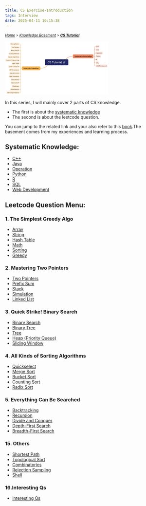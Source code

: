 ```yaml
---
title: CS Exercise-Introduction
tags: Interview
date: 2025-04-11 10:15:38
---
```

*<small>[Home](/About/index.html) > [Knowledge Basement](/tags/Interview/index.html) > **[CS Tutorial](/2025/04/11/Interview/CS-Tutorial/CS-Tutorial/index.html)</small>***


<style>
    @keyframes shake {
        0% { transform: translate(1px, 1px) rotate(0deg); }
        10% { transform: translate(-1px, -2px) rotate(-1deg); }
        20% { transform: translate(-3px, 0px) rotate(1deg); }
        30% { transform: translate(3px, 2px) rotate(0deg); }
        40% { transform: translate(1px, -1px) rotate(1deg); }
        50% { transform: translate(-1px, 2px) rotate(-1deg); }
        60% { transform: translate(-3px, 1px) rotate(0deg); }
        70% { transform: translate(3px, 1px) rotate(-1deg); }
        80% { transform: translate(-1px, -1px) rotate(1deg); }
        90% { transform: translate(1px, 2px) rotate(0deg); }
        100% { transform: translate(1px, -2px) rotate(-1deg); }
    }

    .shake-on-hover:hover {
        animation: shake 1.5s;
        animation-iteration-count: infinite;
    }
</style>

<img src="/picture/mindmap.jpg" class="shake-on-hover" style="zoom: 33%;" />

In this series, I will mainly cover 2 parts of CS knowledge. 
- The first is about the [systematic knowledge](/2025/04/11/Interview/CS-Tutorial/Knowledge/Overview/index.html) 
- The second is about the leetcode question.

You can jump to the related link and your also refer  to this [book](/pdf/LeetCode101.pdf).The basement comes from my experiences and learning process.

## Systematic Knowledge:
- [C++](/2025/04/11/Interview/CS-Tutorial/Knowledge/C++/C++/index.html)
- [Java](/2025/04/11/Interview/CS-Tutorial/Knowledge/Java/Java/index.html)
- [Operation](/2025/04/11/Interview/CS-Tutorial/Knowledge/Operation/Operation/index.html)
- [Python](/2025/04/11/Interview/CS-Tutorial/Knowledge/Python/Python/index.html)
- [R](/2025/04/11/Interview/CS-Tutorial/Knowledge/R/R/index.html)
- [SQL](/2025/04/11/Interview/CS-Tutorial/Knowledge/SQL/SQL/index.html)
- [Web Development](/2025/04/11/Interview/CS-Tutorial/Knowledge/Web_Development/Web_Development/index.html)

## Leetcode Question Menu:
### 1. The Simplest Greedy Algo
- [Array](/2025/04/11/Interview/CS-Tutorial/Interview-Qs/1.The-Simplest-Greedy-Algo/Array/index.html)
- [String](/2025/04/11/Interview/CS-Tutorial/Interview-Qs/1.The-Simplest-Greedy-Algo/String/index.html)
- [Hash Table](/2025/04/11/Interview/CS-Tutorial/Interview-Qs/1.The-Simplest-Greedy-Algo/Hash-Table/index.html)
- [Math](/2025/04/11/Interview/CS-Tutorial/Interview-Qs/1.The-Simplest-Greedy-Algo/Math/index.html)
- [Sorting](/2025/04/11/Interview/CS-Tutorial/Interview-Qs/1.The-Simplest-Greedy-Algo/Sorting/index.html)
- [Greedy](/2025/04/11/Interview/CS-Tutorial/Interview-Qs/1.The-Simplest-Greedy-Algo/Greedy/index.html)

### 2. Mastering Two Pointers
- [Two Pointers](/2025/04/11/Interview/CS-Tutorial/Interview-Qs/2.Mastering-Two-Pointers/Two-Pointers/index.html)
- [Prefix Sum](/2025/04/11/Interview/CS-Tutorial/Interview-Qs/2.Mastering-Two-Pointers/Prefix-Sum/index.html)
- [Stack](/2025/04/11/Interview/CS-Tutorial/Interview-Qs/2.Mastering-Two-Pointers/Stack/index.html)
- [Simulation](/2025/04/11/Interview/CS-Tutorial/Interview-Qs/2.Mastering-Two-Pointers/Simulation/index.html)
- [Linked List](/2025/04/11/Interview/CS-Tutorial/Interview-Qs/2.Mastering-Two-Pointers/Linked-List/index.html)

### 3. Quick Strike! Binary Search
- [Binary Search](/2025/04/11/Interview/CS-Tutorial/Interview-Qs/3.Quick-Strike!-Binary-Search/Binary-Search/index.html)
- [Binary Tree](/2025/04/11/Interview/CS-Tutorial/Interview-Qs/3.Quick-Strike!-Binary-Search/Binary-Tree/index.html)
- [Tree](/2025/04/11/Interview/CS-Tutorial/Interview-Qs/3.Quick-Strike!-Binary-Search/Tree/index.html)
- [Heap (Priority Queue)](/2025/04/11/Interview/CS-Tutorial/Interview-Qs/3.Quick-Strike!-Binary-Search/Heap-(Priority-Queue)/index.html)
- [Sliding Window](/2025/04/11/Interview/CS-Tutorial/Interview-Qs/3.Quick-Strike!-Binary-Search/Sliding-Window/index.html)

### 4. All Kinds of Sorting Algorithms
- [Quickselect](/2025/04/11/Interview/CS-Tutorial/Interview-Qs/4.All-Kinds-of-Sorting-Algorithms/Quickselect/index.html)
- [Merge Sort](/2025/04/11/Interview/CS-Tutorial/Interview-Qs/4.All-Kinds-of-Sorting-Algorithms/Merge-Sort/index.html)
- [Bucket Sort](/2025/04/11/Interview/CS-Tutorial/Interview-Qs/4.All-Kinds-of-Sorting-Algorithms/Bucket-Sort/index.html)
- [Counting Sort](/2025/04/11/Interview/CS-Tutorial/Interview-Qs/4.All-Kinds-of-Sorting-Algorithms/Counting-Sort/index.html)
- [Radix Sort](/2025/04/11/Interview/CS-Tutorial/Interview-Qs/4.All-Kinds-of-Sorting-Algorithms/Radix-Sort/index.html)

### 5. Everything Can Be Searched
- [Backtracking](/2025/04/11/Interview/CS-Tutorial/Interview-Qs/5.Everything-Can-Be-Searched/Backtracking/index.html)
- [Recursion](/2025/04/11/Interview/CS-Tutorial/Interview-Qs/5.Everything-Can-Be-Searched/Recursion/index.html)
- [Divide and Conquer](/2025/04/11/Interview/CS-Tutorial/Interview-Qs/5.Everything-Can-Be-Searched/Divide-and-Conquer/index.html)
- [Depth-First Search](/2025/04/11/Interview/CS-Tutorial/Interview-Qs/5.Everything-Can-Be-Searched/Depth-First-Search/index.html)
- [Breadth-First Search](/2025/04/11/Interview/CS-Tutorial/Interview-Qs/5.Everything-Can-Be-Searched/Breadth-First-Search/index.html)

### 15. Others
- [Shortest Path](/2025/04/11/Interview/CS-Tutorial/Interview-Qs/15.Others/Shortest-Path/index.html)
- [Topological Sort](/2025/04/11/Interview/CS-Tutorial/Interview-Qs/15.Others/Topological-Sort/index.html)
- [Combinatorics](/2025/04/11/Interview/CS-Tutorial/Interview-Qs/15.Others/Combinatorics/index.html)
- [Rejection Sampling](/2025/04/11/Interview/CS-Tutorial/Interview-Qs/15.Others/Rejection-Sampling/index.html)
- [Shell](/2025/04/11/Interview/CS-Tutorial/Interview-Qs/15.Others/Shell/index.html)

### 16.Interesting Qs
- [Interesting Qs](/2025/04/11/Interview/CS-Tutorial/Interview-Qs/16.Interesting-Qs/Overview2/index.html)
